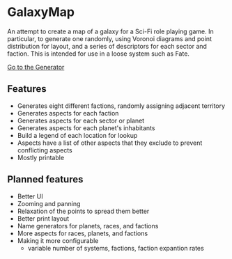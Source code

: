 # GalaxyMap
An attempt to create a map of a galaxy for a Sci-Fi role playing game. In particular, to generate one randomly, using Voronoi diagrams and point distribution for layout, and a series of descriptors for each sector and faction. This is intended for use in a loose system such as Fate. 

[Go to the Generator](https://jdiwnab.github.io/galaxymap/)

## Features
* Generates eight different factions, randomly assigning adjacent territory
* Generates aspects for each faction
* Generates aspects for each sector or planet
* Generates aspects for each planet's inhabitants
* Build a legend of each location for lookup
* Aspects have a list of other aspects that they exclude to prevent conflicting aspects
* Mostly printable

## Planned features
* Better UI
* Zooming and panning
* Relaxation of the points to spread them better
* Better print layout
* Name generators for planets, races, and factions
* More aspects for races, planets, and factions
* Making it more configurable
  * variable number of systems, factions, faction expantion rates
